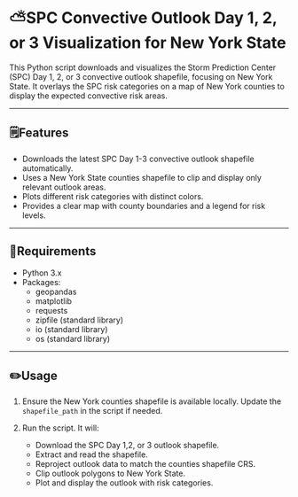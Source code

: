 # ⛅️SPC Convective Outlook Day 1, 2, or 3 Visualization for New York State

This Python script downloads and visualizes the Storm Prediction Center (SPC) Day 1, 2, or 3 convective outlook shapefile, focusing on New York State. It overlays the SPC risk categories on a map of New York counties to display the expected convective risk areas.

---

## 🗒️Features

- Downloads the latest SPC Day 1-3 convective outlook shapefile automatically.
- Uses a New York State counties shapefile to clip and display only relevant outlook areas.
- Plots different risk categories with distinct colors.
- Provides a clear map with county boundaries and a legend for risk levels.

---

## 🛑Requirements

- Python 3.x
- Packages:
  - geopandas
  - matplotlib
  - requests
  - zipfile (standard library)
  - io (standard library)
  - os (standard library)

---

## ✏️Usage

1. Ensure the New York counties shapefile is available locally. Update the `shapefile_path` in the script if needed.

2. Run the script. It will:
   - Download the SPC Day 1,2, or 3 outlook shapefile.
   - Extract and read the shapefile.
   - Reproject outlook data to match the counties shapefile CRS.
   - Clip outlook polygons to New York State.
   - Plot and display the outlook with risk categories.



